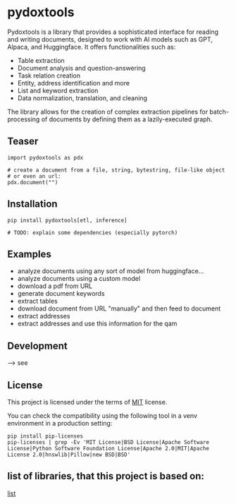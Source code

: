 # pydoxtools

Pydoxtools is a library that provides a sophisticated interface for reading and
writing documents, designed to work with AI models such as GPT, Alpaca, and
Huggingface. It offers functionalities such as:

- Table extraction
- Document analysis and question-answering
- Task relation creation
- Entity, address identification and more
- List and keyword extraction
- Data normalization, translation, and cleaning

The library allows for the creation of complex extraction pipelines
for batch-processing of documents by defining them as a lazily-executed graph.

## Teaser

    import pydoxtools as pdx

    # create a document from a file, string, bytestring, file-like object
    # or even an url:
    pdx.document("")

## Installation

    pip install pydoxtools[etl, inference]

    # TODO: explain some dependencies (especially pytorch) 

## Examples

- analyze documents using any sort of model from huggingface...
- analyze documents using a custom model
- download a pdf from URL
- generate document keywords
- extract tables
- download document from URL "manually" and then feed to document
- extract addresses
- extract addresses and use this information for the qam

## Development

--> see [](DEVELOPMENT.md)

## License

This project is licensed under the terms of [MIT](./LICENSE) license.

You can check the compatibility using the following tool in a venv environment in a production
setting:

    pip install pip-licenses
    pip-licenses | grep -Ev 'MIT License|BSD License|Apache Software License|Python Software Foundation License|Apache 2.0|MIT|Apache License 2.0|hnswlib|Pillow|new BSD|BSD'

## list of libraries, that this project is based on:

[list](poetry.lock)
